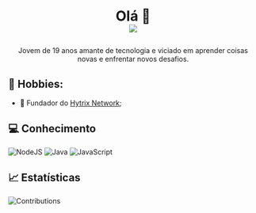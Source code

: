 # <p align="center">Olá 👋<br /><img src="https://komarev.com/ghpvc/?username=uPatrao&color=blue&label=Visualizações-no-perfil" /></p>

<p align="center">Jovem de 19 anos amante de tecnologia e viciado em aprender coisas novas e enfrentar novos desafios.</p>

## 🧑 Hobbies:

- 👑 Fundador do <a href="https://discord.gg/zC5he9gQww">Hytrix Network</a>;

## 💻 Conhecimento
![NodeJS](https://img.shields.io/badge/node.js-6DA55F?style=for-the-badge&logo=node.js&logoColor=white)
![Java](https://img.shields.io/badge/java-%239b44c7.svg?style=for-the-badge&logo=java&logoColor=white)
![JavaScript](https://img.shields.io/badge/javascript-%23323330.svg?style=for-the-badge&logo=javascript&logoColor=%23F7DF1E)

## 📈 Estatísticas
![Contributions](https://github-readme-stats.vercel.app/api?username=uPatrao&theme=tokyonight&custom_title=➥+Contribuições&show_icons=true&hide_title=false&count_private=true&include_all_commits=true&show_owner=true&locale=pt-br&range=all_time)